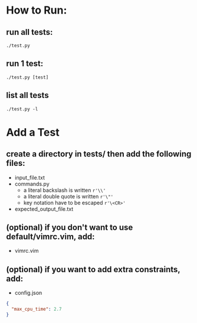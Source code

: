 # How to Run:
## run all tests:
    ./test.py

## run 1 test:
    ./test.py [test]

## list all tests
    ./test.py -l

# Add a Test
## create a directory in tests/ then add the following files:
  - input_file.txt
  - commands.py
    - a literal backslash is written `r'\\'`
    - a literal double quote is written `r'\"'`
    - key notation have to be escaped `r'\<CR>'`
  - expected_output_file.txt

## (optional) if you don't want to use default/vimrc.vim, add:
  - vimrc.vim

## (optional) if you want to add extra constraints, add:
  - config.json
```json
{
  "max_cpu_time": 2.7
}
```
